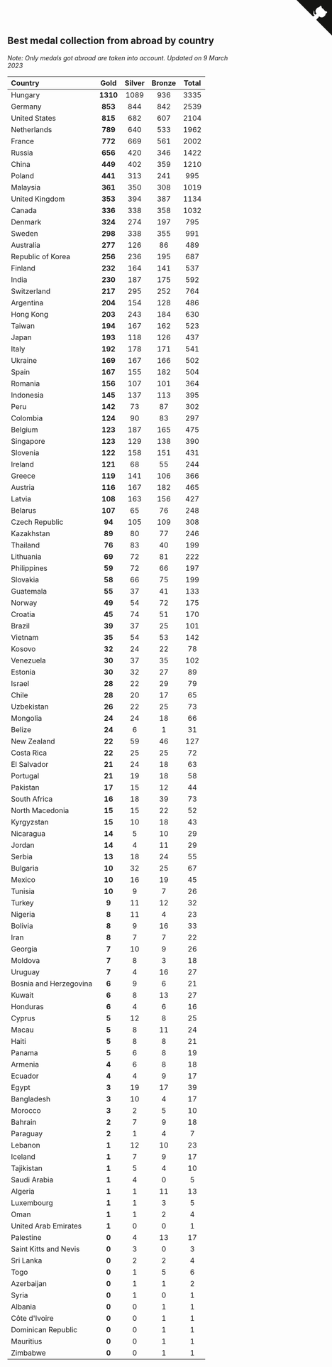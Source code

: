 ## Best medal collection from abroad by country

*Note: Only medals got abroad are taken into account.*
*Updated on  9 March 2023*

| Country | Gold | Silver | Bronze | Total |
| :--- | :--: | :--: | :--: | :--: |
| Hungary | **1310** | 1089 | 936 | 3335 |
| Germany | **853** | 844 | 842 | 2539 |
| United States | **815** | 682 | 607 | 2104 |
| Netherlands | **789** | 640 | 533 | 1962 |
| France | **772** | 669 | 561 | 2002 |
| Russia | **656** | 420 | 346 | 1422 |
| China | **449** | 402 | 359 | 1210 |
| Poland | **441** | 313 | 241 | 995 |
| Malaysia | **361** | 350 | 308 | 1019 |
| United Kingdom | **353** | 394 | 387 | 1134 |
| Canada | **336** | 338 | 358 | 1032 |
| Denmark | **324** | 274 | 197 | 795 |
| Sweden | **298** | 338 | 355 | 991 |
| Australia | **277** | 126 | 86 | 489 |
| Republic of Korea | **256** | 236 | 195 | 687 |
| Finland | **232** | 164 | 141 | 537 |
| India | **230** | 187 | 175 | 592 |
| Switzerland | **217** | 295 | 252 | 764 |
| Argentina | **204** | 154 | 128 | 486 |
| Hong Kong | **203** | 243 | 184 | 630 |
| Taiwan | **194** | 167 | 162 | 523 |
| Japan | **193** | 118 | 126 | 437 |
| Italy | **192** | 178 | 171 | 541 |
| Ukraine | **169** | 167 | 166 | 502 |
| Spain | **167** | 155 | 182 | 504 |
| Romania | **156** | 107 | 101 | 364 |
| Indonesia | **145** | 137 | 113 | 395 |
| Peru | **142** | 73 | 87 | 302 |
| Colombia | **124** | 90 | 83 | 297 |
| Belgium | **123** | 187 | 165 | 475 |
| Singapore | **123** | 129 | 138 | 390 |
| Slovenia | **122** | 158 | 151 | 431 |
| Ireland | **121** | 68 | 55 | 244 |
| Greece | **119** | 141 | 106 | 366 |
| Austria | **116** | 167 | 182 | 465 |
| Latvia | **108** | 163 | 156 | 427 |
| Belarus | **107** | 65 | 76 | 248 |
| Czech Republic | **94** | 105 | 109 | 308 |
| Kazakhstan | **89** | 80 | 77 | 246 |
| Thailand | **76** | 83 | 40 | 199 |
| Lithuania | **69** | 72 | 81 | 222 |
| Philippines | **59** | 72 | 66 | 197 |
| Slovakia | **58** | 66 | 75 | 199 |
| Guatemala | **55** | 37 | 41 | 133 |
| Norway | **49** | 54 | 72 | 175 |
| Croatia | **45** | 74 | 51 | 170 |
| Brazil | **39** | 37 | 25 | 101 |
| Vietnam | **35** | 54 | 53 | 142 |
| Kosovo | **32** | 24 | 22 | 78 |
| Venezuela | **30** | 37 | 35 | 102 |
| Estonia | **30** | 32 | 27 | 89 |
| Israel | **28** | 22 | 29 | 79 |
| Chile | **28** | 20 | 17 | 65 |
| Uzbekistan | **26** | 22 | 25 | 73 |
| Mongolia | **24** | 24 | 18 | 66 |
| Belize | **24** | 6 | 1 | 31 |
| New Zealand | **22** | 59 | 46 | 127 |
| Costa Rica | **22** | 25 | 25 | 72 |
| El Salvador | **21** | 24 | 18 | 63 |
| Portugal | **21** | 19 | 18 | 58 |
| Pakistan | **17** | 15 | 12 | 44 |
| South Africa | **16** | 18 | 39 | 73 |
| North Macedonia | **15** | 15 | 22 | 52 |
| Kyrgyzstan | **15** | 10 | 18 | 43 |
| Nicaragua | **14** | 5 | 10 | 29 |
| Jordan | **14** | 4 | 11 | 29 |
| Serbia | **13** | 18 | 24 | 55 |
| Bulgaria | **10** | 32 | 25 | 67 |
| Mexico | **10** | 16 | 19 | 45 |
| Tunisia | **10** | 9 | 7 | 26 |
| Turkey | **9** | 11 | 12 | 32 |
| Nigeria | **8** | 11 | 4 | 23 |
| Bolivia | **8** | 9 | 16 | 33 |
| Iran | **8** | 7 | 7 | 22 |
| Georgia | **7** | 10 | 9 | 26 |
| Moldova | **7** | 8 | 3 | 18 |
| Uruguay | **7** | 4 | 16 | 27 |
| Bosnia and Herzegovina | **6** | 9 | 6 | 21 |
| Kuwait | **6** | 8 | 13 | 27 |
| Honduras | **6** | 4 | 6 | 16 |
| Cyprus | **5** | 12 | 8 | 25 |
| Macau | **5** | 8 | 11 | 24 |
| Haiti | **5** | 8 | 8 | 21 |
| Panama | **5** | 6 | 8 | 19 |
| Armenia | **4** | 6 | 8 | 18 |
| Ecuador | **4** | 4 | 9 | 17 |
| Egypt | **3** | 19 | 17 | 39 |
| Bangladesh | **3** | 10 | 4 | 17 |
| Morocco | **3** | 2 | 5 | 10 |
| Bahrain | **2** | 7 | 9 | 18 |
| Paraguay | **2** | 1 | 4 | 7 |
| Lebanon | **1** | 12 | 10 | 23 |
| Iceland | **1** | 7 | 9 | 17 |
| Tajikistan | **1** | 5 | 4 | 10 |
| Saudi Arabia | **1** | 4 | 0 | 5 |
| Algeria | **1** | 1 | 11 | 13 |
| Luxembourg | **1** | 1 | 3 | 5 |
| Oman | **1** | 1 | 2 | 4 |
| United Arab Emirates | **1** | 0 | 0 | 1 |
| Palestine | **0** | 4 | 13 | 17 |
| Saint Kitts and Nevis | **0** | 3 | 0 | 3 |
| Sri Lanka | **0** | 2 | 2 | 4 |
| Togo | **0** | 1 | 5 | 6 |
| Azerbaijan | **0** | 1 | 1 | 2 |
| Syria | **0** | 1 | 0 | 1 |
| Albania | **0** | 0 | 1 | 1 |
| Côte d'Ivoire | **0** | 0 | 1 | 1 |
| Dominican Republic | **0** | 0 | 1 | 1 |
| Mauritius | **0** | 0 | 1 | 1 |
| Zimbabwe | **0** | 0 | 1 | 1 |


<a href="https://github.com/JustinTimeCuber/wca_statistics" class="github-corner" aria-label="View source on Github"><svg width="80" height="80" viewBox="0 0 250 250" style="fill:#151513; color:#fff; position: absolute; top: 0; border: 0; right: 0;" aria-hidden="true"><path d="M0,0 L115,115 L130,115 L142,142 L250,250 L250,0 Z"></path><path d="M128.3,109.0 C113.8,99.7 119.0,89.6 119.0,89.6 C122.0,82.7 120.5,78.6 120.5,78.6 C119.2,72.0 123.4,76.3 123.4,76.3 C127.3,80.9 125.5,87.3 125.5,87.3 C122.9,97.6 130.6,101.9 134.4,103.2" fill="currentColor" style="transform-origin: 130px 106px;" class="octo-arm"></path><path d="M115.0,115.0 C114.9,115.1 118.7,116.5 119.8,115.4 L133.7,101.6 C136.9,99.2 139.9,98.4 142.2,98.6 C133.8,88.0 127.5,74.4 143.8,58.0 C148.5,53.4 154.0,51.2 159.7,51.0 C160.3,49.4 163.2,43.6 171.4,40.1 C171.4,40.1 176.1,42.5 178.8,56.2 C183.1,58.6 187.2,61.8 190.9,65.4 C194.5,69.0 197.7,73.2 200.1,77.6 C213.8,80.2 216.3,84.9 216.3,84.9 C212.7,93.1 206.9,96.0 205.4,96.6 C205.1,102.4 203.0,107.8 198.3,112.5 C181.9,128.9 168.3,122.5 157.7,114.1 C157.9,116.9 156.7,120.9 152.7,124.9 L141.0,136.5 C139.8,137.7 141.6,141.9 141.8,141.8 Z" fill="currentColor" class="octo-body"></path></svg></a><style>.github-corner:hover .octo-arm{animation:octocat-wave 560ms ease-in-out}@keyframes octocat-wave{0%,100%{transform:rotate(0)}20%,60%{transform:rotate(-25deg)}40%,80%{transform:rotate(10deg)}}@media (max-width:500px){.github-corner:hover .octo-arm{animation:none}.github-corner .octo-arm{animation:octocat-wave 560ms ease-in-out}}</style>
